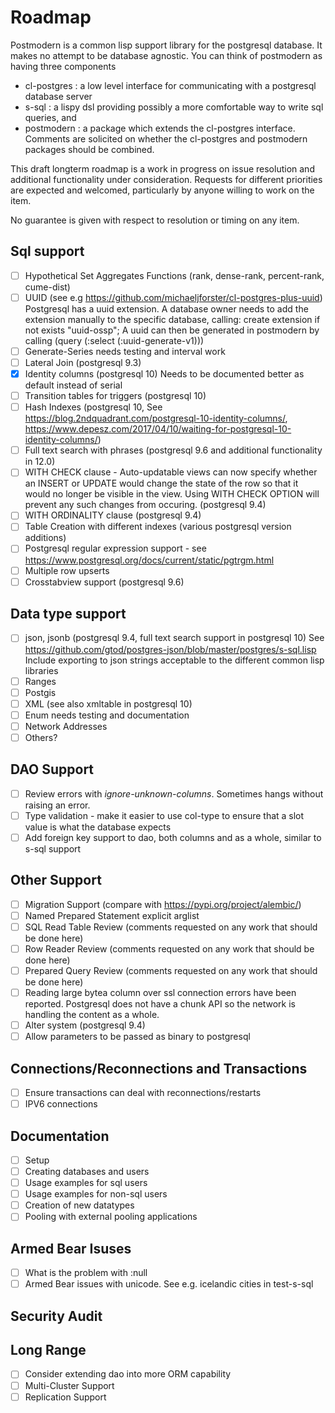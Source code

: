 # Roadmap
Postmodern is a common lisp support library for the postgresql database. It makes
no attempt to be database agnostic. You can think of postmodern as having three components
- cl-postgres : a low level interface for communicating with a postgresql database server
- s-sql : a lispy dsl providing possibly a more comfortable way to write sql queries, and
- postmodern : a package which extends the cl-postgres interface. Comments are solicited on
  whether the cl-postgres and postmodern packages should be combined.

This draft longterm roadmap is a work in progress on issue resolution and additional
functionality under consideration. Requests for different priorities are expected and
welcomed, particularly by anyone willing to work on the item.

No guarantee is given with respect to resolution or timing on any item.

## Sql support
- [ ]   Hypothetical Set Aggregates Functions (rank, dense-rank, percent-rank, cume-dist)
- [ ]   UUID (see e.g  https://github.com/michaeljforster/cl-postgres-plus-uuid)
        Postgresql has a uuid extension. A database owner needs to add the extension manually to the specific database, calling:
        create extension if not exists "uuid-ossp";
        A uuid can then be generated in postmodern by calling (query (:select (:uuid-generate-v1)))
- [ ]   Generate-Series needs testing and interval work
- [ ]   Lateral Join (postgresql 9.3)
- [X]   Identity columns (postgresql 10) Needs to be documented better as default instead of serial
- [ ]   Transition tables for triggers (postgresql 10)
- [ ]   Hash Indexes (postgresql 10, See https://blog.2ndquadrant.com/postgresql-10-identity-columns/,
        https://www.depesz.com/2017/04/10/waiting-for-postgresql-10-identity-columns/)
- [ ]   Full text search with phrases (postgresql 9.6 and additional functionality in 12.0)
- [ ]   WITH CHECK clause - Auto-updatable views can now specify whether an INSERT or UPDATE
        would change the state of the row so that it would no longer be visible in the view.
        Using WITH CHECK OPTION will prevent any such changes from occuring. (postgresql 9.4)
- [ ]   WITH ORDINALITY clause (postgresql 9.4)
- [ ]   Table Creation with different indexes (various postgresql version additions)
- [ ]   Postgresql regular expression support - see https://www.postgresql.org/docs/current/static/pgtrgm.html
- [ ]   Multiple row upserts
- [ ]   Crosstabview support (postgresql 9.6)

## Data type support
- [ ]   json, jsonb (postgresql 9.4, full text search support in postgresql 10) See
        https://github.com/gtod/postgres-json/blob/master/postgres/s-sql.lisp
        Include exporting to json strings acceptable to the different common lisp libraries
- [ ]   Ranges
- [ ]   Postgis
- [ ]   XML (see also xmltable in postgresql 10)
- [ ]   Enum needs testing and documentation
- [ ]   Network Addresses
- [ ]   Others?

## DAO Support
- [ ]   Review errors with *ignore-unknown-columns*. Sometimes hangs without raising an error.
- [ ]   Type validation - make it easier to use col-type to ensure that a slot value is what the database expects
- [ ]   Add foreign key support to dao, both columns and as a whole, similar to s-sql support

## Other Support
- [ ]   Migration Support (compare with https://pypi.org/project/alembic/)
- [ ]   Named Prepared Statement explicit arglist
- [ ]   SQL Read Table Review (comments requested on any work that should be done here)
- [ ]   Row Reader Review (comments requested on any work that should be done here)
- [ ]   Prepared Query Review (comments requested on any work that should be done here)
- [ ]   Reading large bytea column over ssl connection errors have been reported. Postgresql does not
        have a chunk API so the network is handling the content as a whole.
- [ ]   Alter system (postgresql 9.4)
- [ ]   Allow parameters to be passed as binary to postgresql

## Connections/Reconnections and Transactions
- [ ]   Ensure transactions can deal with reconnections/restarts
- [ ]   IPV6 connections

## Documentation
- [ ]   Setup
- [ ]   Creating databases and users
- [ ]   Usage examples for sql users
- [ ]   Usage examples for non-sql users
- [ ]   Creation of new datatypes
- [ ]   Pooling with external pooling applications

## Armed Bear Isuses
- [ ]   What is the problem with :null
- [ ]   Armed Bear issues with unicode. See e.g. icelandic cities in test-s-sql

## Security Audit

## Long Range
- [ ]   Consider extending dao into more ORM capability
- [ ]   Multi-Cluster Support
- [ ]   Replication Support
